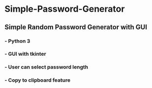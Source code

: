 # Simple-Password-Generator
## Simple Random Password Generator with GUI
###    - Python 3
###    - GUI with tkinter
###    - User can select password length
###    - Copy to clipboard feature
